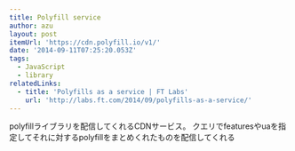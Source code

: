 ```yaml
---
title: Polyfill service
author: azu
layout: post
itemUrl: 'https://cdn.polyfill.io/v1/'
date: '2014-09-11T07:25:20.053Z'
tags:
  - JavaScript
  - library
relatedLinks:
  - title: 'Polyfills as a service | FT Labs'
    url: 'http://labs.ft.com/2014/09/polyfills-as-a-service/'
---
```

polyfillライブラリを配信してくれるCDNサービス。
クエリでfeaturesやuaを指定してそれに対するpolyfillをまとめくれたものを配信してくれる
